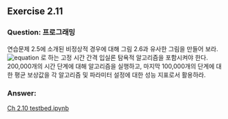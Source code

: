 ## Exercise 2.11

### Question: 프로그래밍

연습문제 2.5에 소개된 비정상적 경우에 대해 그림 2.6과 유사한 그림을 만들어 보라. ![equation](https://latex.codecogs.com/svg.latex?\alpha=0.1) 로 하는 고정 시간 간격 입실론 탐욕적 알고리즘을 포함시켜야 한다. 200,000개의 시간 단계에 대해 알고리즘을 실행하고, 마지막 100,000개의 단계에 대한 평균 보상값을 각 알고리즘 및 파라미터 설정에 대한 성능 지표로서 활용하라.

### Answer:

[Ch 2.10 testbed.ipynb](./Chapter%202/Ch%202.10%20testbed.ipynb)